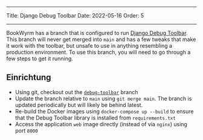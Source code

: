 - - -
Title: Django Debug Toolbar Date: 2022-05-16 Order: 5
- - -

BookWyrm has a branch that is configured to run [Django Debug Toolbar](https://django-debug-toolbar.readthedocs.io/en/latest/). This branch will never get merged into `main` and has a few tweaks that make it work with the toolbar, but unsafe to use in anything resembling a production environment. To use this branch, you will need to go through a few steps to get it running.

## Einrichtung

- Using git, checkout out the [`debug-toolbar`](https://github.com/bookwyrm-social/bookwyrm/tree/debug-toolbar) branch
- Update the branch relative to `main` using `git merge main`. The branch is updated periodically but will likely be behind latest.
- Re-build the Docker images using `docker-compose up --build` to ensure that the Debug Toolbar library is installed from `requirements.txt`
- Access the application `web` image directly (instead of via `nginx`) using port `8000`
